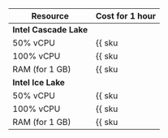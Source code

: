 | Resource       | Cost for 1 hour                               |
|----------------|-----------------------------------------------|
| **Intel Cascade Lake**                                         |
| 50% vCPU       | {{ sku|USD|mdb.zk.kafka.v2.cpu.c50|string }}  |
| 100% vCPU      | {{ sku|USD|mdb.zk.kafka.v2.cpu.c100|string }} |
| RAM (for 1 GB) | {{ sku|USD|mdb.zk.kafka.v2.ram|string }}      |
| **Intel Ice Lake**                                             |
| 50% vCPU       | {{ sku|USD|mdb.zk.kafka.v3.cpu.c50|string }}  |
| 100% vCPU      | {{ sku|USD|mdb.zk.kafka.v3.cpu.c100|string }} |
| RAM (for 1 GB) | {{ sku|USD|mdb.zk.kafka.v3.ram|string }}      |

